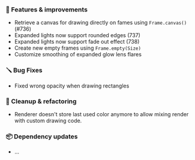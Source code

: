 ### 🚀 Features & improvements

- Retrieve a canvas for drawing directly on fames using `Frame.canvas()` (#736)
- Expanded lights now support rounded edges (737)
- Expanded lights now support fade out effect (738)
- Create new empty frames using `Frame.empty(Size)`
- Customize smoothing of expanded glow lens flares

### 🪛 Bug Fixes

- Fixed wrong opacity when drawing rectangles

### 🧽 Cleanup & refactoring

- Renderer doesn't store last used color anymore to allow mixing render with custom drawing code.

### 📦 Dependency updates

- ...